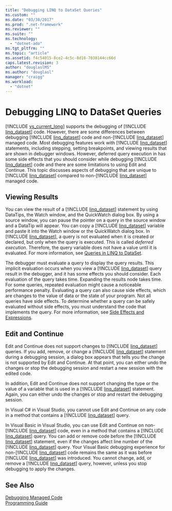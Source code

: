 ```yaml
---
title: "Debugging LINQ to DataSet Queries"
ms.custom: ""
ms.date: "03/30/2017"
ms.prod: ".net-framework"
ms.reviewer: ""
ms.suite: ""
ms.technology: 
  - "dotnet-ado"
ms.tgt_pltfrm: ""
ms.topic: "article"
ms.assetid: f4c54015-8ce2-4c5c-8d18-7038144cc66d
caps.latest.revision: 3
author: "douglaslMS"
ms.author: "douglasl"
manager: "craigg"
ms.workload: 
  - "dotnet"
---
```

# Debugging LINQ to DataSet Queries
[!INCLUDE [vs_current_long](../../../../includes/vs-current-long-md.md)] supports the debugging of [!INCLUDE [linq_dataset](../../../../includes/linq-dataset-md.md)] code. However, there are some differences between debugging [!INCLUDE [linq_dataset](../../../../includes/linq-dataset-md.md)] code and non-[!INCLUDE [linq_dataset](../../../../includes/linq-dataset-md.md)] managed code. Most debugging features work with [!INCLUDE [linq_dataset](../../../../includes/linq-dataset-md.md)] statements, including stepping, setting breakpoints, and viewing results that are shown in debugger windows. However, deferred query execution in has some side effects that you should consider while debugging [!INCLUDE [linq_dataset](../../../../includes/linq-dataset-md.md)] code and there are some limitations to using Edit and Continue. This topic discusses aspects of debugging that are unique to [!INCLUDE [linq_dataset](../../../../includes/linq-dataset-md.md)] compared to non-[!INCLUDE [linq_dataset](../../../../includes/linq-dataset-md.md)] managed code.  
  
## Viewing Results  
 You can view the result of a [!INCLUDE [linq_dataset](../../../../includes/linq-dataset-md.md)] statement by using DataTips, the Watch window, and the QuickWatch dialog box. By using a source window, you can pause the pointer on a query in the source window and a DataTip will appear. You can copy a [!INCLUDE [linq_dataset](../../../../includes/linq-dataset-md.md)] variable and paste it into the Watch window or the QuickWatch dialog box. In [!INCLUDE [linq_dataset](../../../../includes/linq-dataset-md.md)], a query is not evaluated when it is created or declared, but only when the query is executed. This is called *deferred execution*. Therefore, the query variable does not have a value until it is evaluated. For more information, see [Queries in LINQ to DataSet](../../../../docs/framework/data/adonet/queries-in-linq-to-dataset.md).  
  
 The debugger must evaluate a query to display the query results. This implicit evaluation occurs when you view a [!INCLUDE [linq_dataset](../../../../includes/linq-dataset-md.md)] query result in the debugger, and it has some effects you should consider. Each evaluation of the query takes time. Expanding the results node takes time. For some queries, repeated evaluation might cause a noticeable performance penalty. Evaluating a query can also cause side effects, which are changes to the value of data or the state of your program. Not all queries have side effects. To determine whether a query can be safely evaluated without side effects, you must understand the code that implements the query. For more information, see [Side Effects and Expressions](http://msdn.microsoft.com/library/e1f8a6ea-9e19-481d-b6bd-df120ad3bf4e).  
  
## Edit and Continue  
 Edit and Continue does not support changes to [!INCLUDE [linq_dataset](../../../../includes/linq-dataset-md.md)] queries. If you add, remove, or change a [!INCLUDE [linq_dataset](../../../../includes/linq-dataset-md.md)] statement during a debugging session, a dialog box appears that tells you the change is not supported by Edit and Continue. At that point, you can either undo the changes or stop the debugging session and restart a new session with the edited code.  
  
 In addition, Edit and Continue does not support changing the type or the value of a variable that is used in a [!INCLUDE [linq_dataset](../../../../includes/linq-dataset-md.md)] statement. Again, you can either undo the changes or stop and restart the debugging session.  
  
 In Visual C# in Visual Studio, you cannot use Edit and Continue on any code in a method that contains a [!INCLUDE [linq_dataset](../../../../includes/linq-dataset-md.md)] query.  
  
 In Visual Basic in Visual Studio, you can use Edit and Continue on non-[!INCLUDE [linq_dataset](../../../../includes/linq-dataset-md.md)] code, even in a method that contains a [!INCLUDE [linq_dataset](../../../../includes/linq-dataset-md.md)] query. You can add or remove code before the [!INCLUDE [linq_dataset](../../../../includes/linq-dataset-md.md)] statement, even if the changes affect line number of the [!INCLUDE [linq_dataset](../../../../includes/linq-dataset-md.md)] query. Your Visual Basic debugging experience for non-[!INCLUDE [linq_dataset](../../../../includes/linq-dataset-md.md)] code remains the same as it was before [!INCLUDE [linq_dataset](../../../../includes/linq-dataset-md.md)] was introduced. You cannot change, add, or remove a [!INCLUDE [linq_dataset](../../../../includes/linq-dataset-md.md)] query, however, unless you stop debugging to apply the changes.  
  
## See Also  
 [Debugging Managed Code](/visualstudio/debugger/debugging-managed-code)  
 [Programming Guide](../../../../docs/framework/data/adonet/programming-guide-linq-to-dataset.md)
